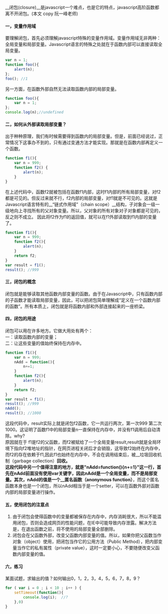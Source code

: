 __闭包(closure)__是javascript一个难点，也是它的特点，javascript高阶函数都离不开闭包。(本文 copy 阮一峰老师)

#### 一，变量作用域
要理解闭包，首先必须理解javascript特殊的变量作用域。变量作用域无非两种：全局变量和局部变量。Javascript语言的特殊之处就在于函数内部可以直接读取全局变量。

```javascript
var n = 1;
function foo(){
	alert(n);
};
foo(); //1
```
另一方面，在函数外部自然无法读取函数内部的局部变量。

```javascript
function foo(){
	var n = 1;
};
console.log(n);//undefined
```

#### 二，如何从外部读取局部变量？
出于种种原理，我们有时候需要得到函数内的局部变量。但是，前面已经说过，正常情况下这事办不到的，只有通过变通方法才能实现。那就是在函数内部再定义一个函数。

```javascript
function f1(){
	var n = 999;
	function f2() {
		alert(n);
	}
}
```
在上述代码中，函数f2就被包括在函数f1内部，这时f1内部的所有局部变量，对f2都是可见的。但反过来就不行，f2内部的局部变量，对f1就是不可见的。这就是Javascript语言特有的__“链式作用域”（chain scope）__结构，子对象会一级一级地向上寻找所有的父对象变量。所以，父对象的所有对象对子对象都是可见的，反之则不成立。
因此将f2作为f1的返回值，就可以在f1外部读取到f1内部的变量了。

```javascript
function f1(){
	var n = 999;
	function f2(){
		alert(n);
	}
	return f2;
}
var result = f1();
result(); //999
```
#### 三，闭包的概念
闭包就是能够读取其他函数内部变量的函数。由于在Javascript中，只有函数内部的子函数才能读取局部变量，因此，可以把闭包简单理解成“定义在一个函数内部的函数”。所有本质上，闭包就是将函数内部和外部连接起来的一座桥梁。

#### 四，闭包的用途
闭包可以用在许多地方。它做大用处有两个：   
一：读取函数内部的变量；   
二：让这些变量的值始终保持在内存中。

```javascript
function f1(){
	var n = 999;
	nAdd = function(){
		n+=1;
	}
	function f2(){
		alert(n);
	}
	return f2;
}
var result = f1();
result(); //999
nAdd();
result(); //1000
```
这段代码中，result实际上就是闭包f2函数，它一共运行两次，第一次999 第二次1000。这证明了函数f1中的局部变量n一直保持在内存中，并没有f1调用后自动清除。why?  
原因就在于 f1是f2的父函数，而f2被赋给了一个全局变量result,result就是全局环境下指向f2堆地址的指针，在网页进程关闭后才会销毁，这导致f2始终在内存中，而f2的存在依赖于f1,因此f1也始终在内存中，不会在调用结束后，被__垃圾回收机制（garbage collection）__回收。  
这段代码中另一个值得注意的地方，就是"nAdd=function(){n+=1}"这一行，首先在nAdd前面没有使用var关键字，因此nAdd是一个全局变量，而不是局部变量。其次，nAdd的值是一个__匿名函数（anonymous function）__，而这个匿名函数本身也是一个闭包，所以nAdd相当于是一个setter，可以在函数外部对函数内部的局部变量进行操作。

#### 五，使用闭包的注意点
1. 由于闭包会使得函数中的变量都被保存在内存中，内存消耗很大，所以不能滥用闭包，否则会造成网页的性能问题，在IE中可能导致内存泄露。解决方法是，在退出函数之前，将不使用的局部变量全部删除。
2. 闭包会在父函数外部，改变父函数内部变量的值。所以，如果你把父函数当作对象（object）使用，把闭包当作它的公用方法（Public Method），把内部变量当作它的私有属性（private value），这时一定要小心，不要随便改变父函数内部变量的值。


#### 六，练习
某面试题，求输出的值？如何输出0，1，2，3，4，5，6，7，8，9？

```javascript
for ( var i = 0 ; i < 10 ; i++ ) {
	setTimeout(function(){
		console.log(i);  //?
	},0)
}
```


















